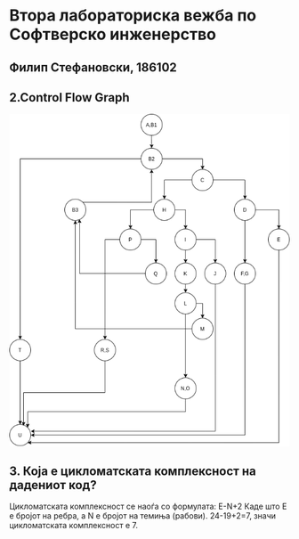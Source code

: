 <h1>Втора лабораториска вежба по Софтверско инженерство</h1>
<h2>Филип Стефановски, 186102</h2>

<h2>2.Control Flow Graph</h2>

![Control Flow Graph](/ControlFlowGraph.png)


<h2>3. Која е цикломатската комплексност на дадениот код?</h2>
Цикломатската комплексност се наоѓа со формулата: E-N+2
Каде што E е бројот на ребра, а N е бројот на темиња (рабови).
24-19+2=7, значи цикломатската комплексност е 7.
